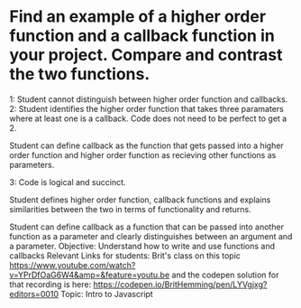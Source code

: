 # Find an example of a higher order function and a callback function in your project. Compare and contrast the two functions.

1: Student cannot distinguish between higher order function and callbacks.
2: Student identifies the higher order function that takes three paramaters where at least one is a callback. Code does not need to be perfect to get a 2.

Student can define callback as the function that gets passed into a higher order function and higher order function as recieving other functions as parameters.

3: Code is logical and succinct.

Student defines higher order function, callback functions and explains similarities between the two in terms of functionality and returns.

Student can define callback as a function that can be passed into another function as a parameter and clearly distinguishes between an argument and a parameter.
Objective: Understand how to write and use functions and callbacks 
Relevant Links for students: Brit's class on this topic https://www.youtube.com/watch?v=YPrDfOaG6W4&amp=&feature=youtu.be 
and the codepen solution for that recording is here: https://codepen.io/BritHemming/pen/LYVgjxg?editors=0010
Topic: Intro to Javascript